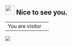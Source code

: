 <h2><img src="https://emojis.slackmojis.com/emojis/images/1495224255/2288/christmas_parrot.gif?1495224255" width="30"/> Nice to see you.</h2>
<table>
  <tr>
    <td>You are visitor</td>
    <td><img src="https://profile-counter.glitch.me/DublikuntMux/count.svg" alt="" /></td>
  </tr>
</table>

<p>
  <img src="https://metrics.lecoq.io/DublikuntMux?template=classic&isocalendar=1&languages=1&stars=1&followup=1&projects=1&code=1&lines=1&repositories=1&starlists=1&traffic=1&repositories=100&repositories.batch=100&repositories.forks=false&repositories.affiliations=owner&isocalendar.duration=half-year&languages.limit=8&languages.threshold=0%25&languages.colors=github&languages.sections=most-used&languages.indepth=false&languages.analysis.timeout=15&languages.categories=markup%2C%20programming&languages.recent.categories=markup%2C%20programming&languages.recent.load=300&languages.recent.days=14&stars.limit=4&followup.sections=repositories&followup.indepth=false&projects.limit=4&projects.descriptions=false&code.lines=12&code.load=100&code.visibility=public&starlists.limit=2&starlists.limit.repositories=2&starlists.languages=false&starlists.limit.languages=8&starlists.shuffle.repositories=true&config.timezone=Europe%2FKiev">
</p>

